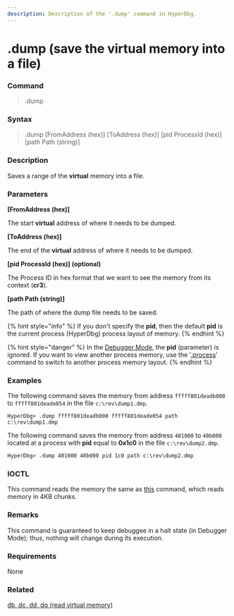 ```yaml
---
description: Description of the '.dump' command in HyperDbg.
---
```


# .dump (save the virtual memory into a file)

### Command

> .dump

### Syntax

> .dump \[FromAddress (hex)] \[ToAddress (hex)] \[pid ProcessId (hex)] \[path Path (string)]

### Description

Saves a range of the **virtual** memory into a file.

### Parameters

**\[FromAddress (hex)]**

The start **virtual** address of where it needs to be dumped.

**\[ToAddress (hex)]**

The end of the **virtual** address of where it needs to be dumped.

**\[pid ProcessId (hex)] (optional)**

The Process ID in hex format that we want to see the memory from its context (**cr3**).

**\[path Path (string)]**

The path of where the dump file needs to be saved.

{% hint style="info" %}
If you don't specify the **pid**, then the default **pid** is the current process (HyperDbg) process layout of memory.
{% endhint %}

{% hint style="danger" %}
In the [Debugger Mode](https://docs.hyperdbg.org/using-hyperdbg/prerequisites/operation-modes#debugger-mode), the **pid** (parameter) is ignored. If you want to view another process memory, use the '[.process](https://docs.hyperdbg.org/commands/meta-commands/.process)' command to switch to another process memory layout.
{% endhint %}

### Examples

The following command saves the memory from address `fffff801deadb000` to `fffff801deade054` in the file  `c:\rev\dump1.dmp`.

```
HyperDbg> .dump fffff801deadb000 fffff801deade054 path c:\rev\dump1.dmp
```

The following command saves the memory from address `401000` to `40b000` located at a process with **pid** equal to **0x1c0** in the file  `c:\rev\dump2.dmp`.

```diff
HyperDbg> .dump 401000 40b000 pid 1c0 path c:\rev\dump2.dmp
```

### IOCTL

This command reads the memory the same as [this](https://docs.hyperdbg.org/commands/debugging-commands/d#ioctl) command, which reads memory in 4KB chunks.

### Remarks

This command is guaranteed to keep debuggee in a halt state (in Debugger Mode); thus, nothing will change during its execution.

### Requirements

None

### Related

[db, dc, dd, dq (read virtual memory)](https://docs.hyperdbg.org/commands/debugging-commands/d)
